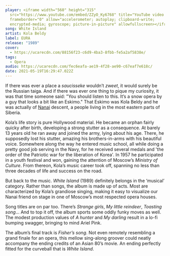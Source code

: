 ```yaml
---
player: <iframe width="560" height="315"
  src="https://www.youtube.com/embed/ZZyO_Ky6768" title="YouTube video player"
  frameborder="0" allow="accelerometer; autoplay; clipboard-write;
  encrypted-media; gyroscope; picture-in-picture" allowfullscreen></iframe>
song: White Island
artist: Kola Beldy
label: EURA
release: "1989"
cover:
  - https://ucarecdn.com/88156f23-c6d9-4ba3-8fbb-fe5a2af5838e/
tags:
  - Opera
audio: https://ucarecdn.com/fec6eafa-ae19-4f28-ae90-c67eaf7e618c/
date: 2021-05-19T16:29:47.022Z
---
```

If there was ever a place a *saucisseke* wouldn’t *zweet*, it would surely be the Russian taiga. And if there was ever one thing to pique my curiosity, it was that time someone said: "You should listen to this. It’s a snow opera by a guy that looks a bit like an Eskimo." That Eskimo was Kola Beldy and he was actually of [Nanai](https://en.wikipedia.org/wiki/Nanai_people) descent, a people living in the most eastern parts of Siberia. 

Kola’s life story is pure Hollywood material. He became an orphan fairly quicky after birth, developing a strong stutter as a consequence. At barely 13 years old he ran away and joined the army, lying about his age. There, he supposedly lost his stutter, amazing his brothers-in-arms with his beautiful voice. Somewhere along the way he entered music school, all while doing a pretty good job serving in the Navy, for he received several medals and 'the order of the Patriotic war for the liberation of Korea'. In 1957 he participated in a youth festival and won, gaining the attention of Moscow’s *Ministry of Culture*. From thereon, Kola’s music career took off, spanning no less than three decades of life and success on the road.

But back to the music. *White Island* (1989) definitely belongs in the ‘musical’ category. Rather than songs, the album is made up of acts. Most are characterized by Kola’s grandiose singing, making it easy to visualize our Nanai friend on stage in one of Moscow’s most respected opera houses. 

Song titles are on par too. There’s *Strange girls*, *My little reindeer*, *Toasting song*... And to top it off, the album sports some oddly funky moves as well. The modest production values of *A hunter* and *My darling* result in a lo-fi bumping swagger, bringing to mind Ariel Pink. 

The album’s final track is *Fisher’s song*. Not even remotely resembling a grand finale for an opera, this mellow sing-along groover could neatly accompany the ending credits of an Asian 80’s movie. An ending perfectly fitted for the curveball that is *White Island*.